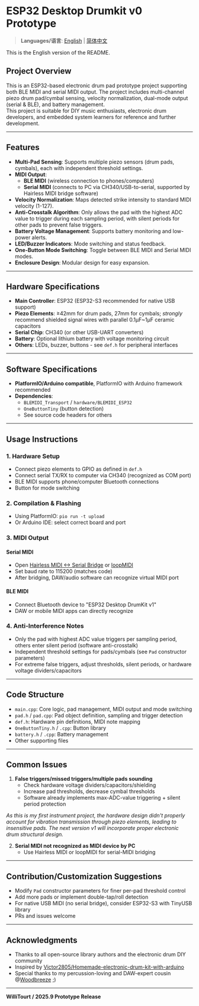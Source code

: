 # ESP32 Desktop Drumkit v0 Prototype

> **Languages/语言**: [English](README.md) | [简体中文](README-zh-CN.md)

This is the English version of the README.

## Project Overview

This is an ESP32-based electronic drum pad prototype project supporting both BLE MIDI and serial MIDI output. The project includes multi-channel piezo drum pad/cymbal sensing, velocity normalization, dual-mode output (serial & BLE), and battery management.  
This project is suitable for DIY music enthusiasts, electronic drum developers, and embedded system learners for reference and further development.

---

## Features

- **Multi-Pad Sensing**: Supports multiple piezo sensors (drum pads, cymbals), each with independent threshold settings.
- **MIDI Output**:
  - **BLE MIDI** (wireless connection to phones/computers)
  - **Serial MIDI** (connects to PC via CH340/USB-to-serial, supported by Hairless MIDI bridge software)
- **Velocity Normalization**: Maps detected strike intensity to standard MIDI velocity (1-127).
- **Anti-Crosstalk Algorithm**: Only allows the pad with the highest ADC value to trigger during each sampling period, with silent periods for other pads to prevent false triggers.
- **Battery Voltage Management**: Supports battery monitoring and low-power alerts.
- **LED/Buzzer Indicators**: Mode switching and status feedback.
- **One-Button Mode Switching**: Toggle between BLE MIDI and Serial MIDI modes.
- **Enclosure Design**: Modular design for easy expansion.

---

## Hardware Specifications

- **Main Controller**: ESP32 (ESP32-S3 recommended for native USB support)
- **Piezo Elements**: ≥42mm for drum pads, 27mm for cymbals; *strongly* recommend shielded signal wires with parallel 0.1μF~1μF ceramic capacitors
- **Serial Chip**: CH340 (or other USB-UART converters)
- **Battery**: Optional lithium battery with voltage monitoring circuit
- **Others**: LEDs, buzzer, buttons - see `def.h` for peripheral interfaces

---

## Software Specifications

- **PlatformIO/Arduino compatible**, PlatformIO with Arduino framework recommended
- **Dependencies**:
  - `BLEMIDI_Transport` / `hardware/BLEMIDI_ESP32`
  - `OneButtonTiny` (button detection)
  - See source code headers for others

---

## Usage Instructions

### 1. Hardware Setup

- Connect piezo elements to GPIO as defined in `def.h`
- Connect serial TX/RX to computer via CH340 (recognized as COM port)
- BLE MIDI supports phone/computer Bluetooth connections
- Button for mode switching

### 2. Compilation & Flashing

- Using PlatformIO: `pio run -t upload`
- Or Arduino IDE: select correct board and port

### 3. MIDI Output

#### Serial MIDI

- Open [Hairless MIDI <-> Serial Bridge](https://projectgus.github.io/hairless-midiserial/) or [loopMIDI](https://www.tobias-erichsen.de/software/loopmidi.html)
- Set baud rate to 115200 (matches code)
- After bridging, DAW/audio software can recognize virtual MIDI port

#### BLE MIDI

- Connect Bluetooth device to "ESP32 Desktop DrumKit v1"
- DAW or mobile MIDI apps can directly recognize

### 4. Anti-Interference Notes

- Only the pad with highest ADC value triggers per sampling period, others enter silent period (software anti-crosstalk)
- Independent threshold settings for pads/cymbals (see `Pad` constructor parameters)
- For extreme false triggers, adjust thresholds, silent periods, or hardware voltage dividers/capacitors

---

## Code Structure

- `main.cpp`: Core logic, pad management, MIDI output and mode switching
- `pad.h` / `pad.cpp`: Pad object definition, sampling and trigger detection
- `def.h`: Hardware pin definitions, MIDI note mapping
- `OneButtonTiny.h` / `.cpp`: Button library
- `battery.h` / `.cpp`: Battery management
- Other supporting files

---

## Common Issues

1. **False triggers/missed triggers/multiple pads sounding**
   - Check hardware voltage dividers/capacitors/shielding
   - Increase pad thresholds, decrease cymbal thresholds
   - Software already implements max-ADC-value triggering + silent period protection

  *As this is my first instrument project, the hardware design didn't properly account for vibration transmission through piezo elements, leading to insensitive pads. The next version v1 will incorporate proper electronic drum structural design.*

2. **Serial MIDI not recognized as MIDI device by PC**  
   - Use Hairless MIDI or loopMIDI for serial-MIDI bridging

---

## Contribution/Customization Suggestions

- Modify `Pad` constructor parameters for finer per-pad threshold control
- Add more pads or implement double-tap/roll detection
- For native USB MIDI (no serial bridge), consider ESP32-S3 with TinyUSB library
- PRs and issues welcome

---

## Acknowledgments

- Thanks to all open-source library authors and the electronic drum DIY community
- Inspired by [Victor2805/Homemade-electronic-drum-kit-with-arduino](https://github.com/Victor2805/Homemade-electronic-drum-kit-with-arduino)
- Special thanks to my percussion-loving and DAW-expert cousin @[Woodbreeze](https://github.com/WoodBreeze) ;)
---

**WilliTourt / 2025.9 Prototype Release**
